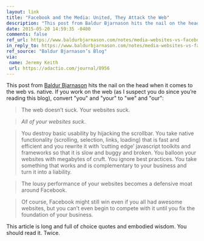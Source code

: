 ```yaml
---
layout: link
title: "Facebook and the Media: United, They Attack the Web"
description: "This post from Baldur Bjarnason hits the nail on the head when it comes to the web vs. native. If you work on the web (as I suspect you do since you’re reading this blog), convert “you” and “your” to “we” and “our”."
date: 2015-05-20 14:59:35 -0400
comments: false
ref_url: https://www.baldurbjarnason.com/notes/media-websites-vs-facebook/
in_reply_to: https://www.baldurbjarnason.com/notes/media-websites-vs-facebook/
ref_source: "Baldur Bjarnason’s Blog"
via:
 name: Jeremy Keith
 url: https://adactio.com/journal/8956
---
```


This post from [Baldur Bjarnason](https://twitter.com/fakebaldur) hits the nail on the head when it comes to the web vs. native. If you work on the web (as I suspect you do since you’re reading this blog), convert "you" and "your" to "we" and "our":

> The web doesn’t suck. Your websites suck.

> *All of your websites suck*.

> You destroy basic usability by hijacking the scrollbar. You take native functionality (scrolling, selection, links, loading) that is fast and efficient and you rewrite it with ‘cutting edge’ javascript toolkits and frameworks so that it is slow and buggy and broken. You balloon your websites with megabytes of cruft. You ignore best practices. You take something that works and is complementary to your business and turn it into a liability.

> The lousy performance of your websites becomes a defensive moat around Facebook.

> Of course, Facebook might still win even if you all had awesome websites, but you can’t even begin to compete with it until you fix the foundation of your business.

This article is long and full of choice quotes and embodied wisdom. You should read it. Twice.